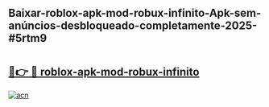 ## Baixar-roblox-apk-mod-robux-infinito-Apk-sem-anúncios-desbloqueado-completamente-2025-#5rtm9

# <h2><a href="https://ainizakaria.my?title=roblox-apk-mod-robux-infinito&ref=22M">🔗👉 🔴 roblox-apk-mod-robux-infinito</a></h2>

[![acn](https://github.com/user-attachments/assets/0f9c940e-d8b0-45ae-aac7-cd30a18b3e1c)](https://ainizakaria.my?title=roblox-apk-mod-robux-infinito&ref=22M)

